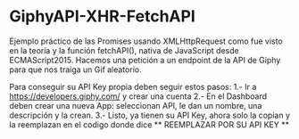 # GiphyAPI-XHR-FetchAPI

Ejemplo práctico de las Promises usando XMLHttpRequest como fue visto en la teoría y la función fetchAPI(), nativa de JavaScript desde ECMAScript2015.
Hacemos una petición a un endpoint de la API de Giphy para que nos traiga un Gif aleatorio.

Para conseguir su API Key propia deben seguir estos pasos:
1.- Ir a https://developers.giphy.com/ y crear una cuenta
2.- En el Dashboard deben crear una nueva App: seleccionan API, le dan un nombre, una descripción y la crean.
3.- Listo, ya tienen su API Key, ahora solo la copian y la reemplazan en el codigo donde dice ** REEMPLAZAR POR SU API KEY **

